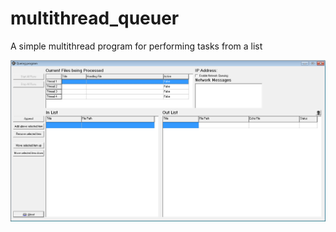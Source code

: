 # multithread_queuer
A simple multithread program for performing tasks from a list

![Alt text](https://github.com/gazzenger/multithread_queuer/blob/master/screenshot_multithread_queuer.png?raw=true "Screenshot")

